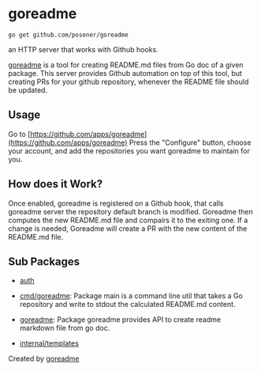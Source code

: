 # goreadme

    go get github.com/posener/goreadme

an HTTP server that works with Github hooks.

[goreadme](./goreadme) is a tool for creating README.md files from Go doc
of a given package.
This server provides Github automation on top of this tool, but creating
PRs for your github repository, whenever the README file should be updated.

## Usage

Go to [https://github.com/apps/goreadme](https://github.com/apps/goreadme)
Press the "Configure" button, choose your account, and add the repositories
you want goreadme to maintain for you.

## How does it Work?

Once enabled, goreadme is registered on a Github hook, that calls goreadme
server the repository default branch is modified.
Goreadme then computes the new README.md file and compairs it to the exiting
one. If a change is needed, Goreadme will create a PR with the new content
of the README.md file.

## Sub Packages

* [auth](./auth)

* [cmd/goreadme](./cmd/goreadme): Package main is a command line util that takes a Go repository and write to stdout the calculated README.md content.

* [goreadme](./goreadme): Package goreadme provides API to create readme markdown file from go doc.

* [internal/templates](./internal/templates)

Created by [goreadme](https://github.com/apps/goreadme)
